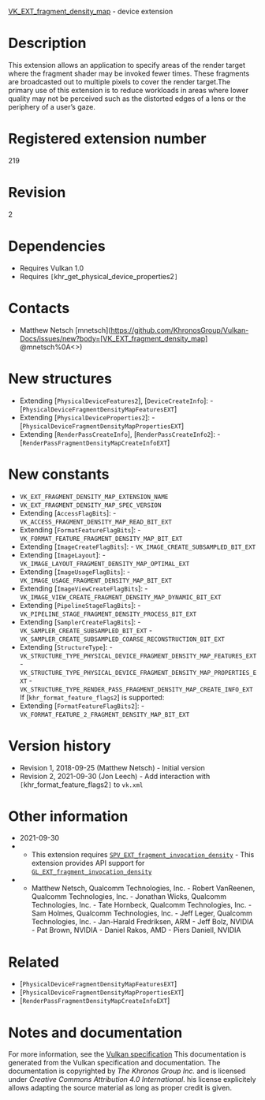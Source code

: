 [VK_EXT_fragment_density_map](https://www.khronos.org/registry/vulkan/specs/1.3-extensions/man/html/VK_EXT_fragment_density_map.html) - device extension

# Description
This extension allows an application to specify areas of the render target
where the fragment shader may be invoked fewer times.
These fragments are broadcasted out to multiple pixels to cover the render
target.The primary use of this extension is to reduce workloads in areas where
lower quality may not be perceived such as the distorted edges of a lens or
the periphery of a user’s gaze.

# Registered extension number
219

# Revision
2

# Dependencies
- Requires Vulkan 1.0
- Requires `[`khr_get_physical_device_properties2`]`

# Contacts
- Matthew Netsch [mnetsch](https://github.com/KhronosGroup/Vulkan-Docs/issues/new?body=[VK_EXT_fragment_density_map] @mnetsch%0A<<Here describe the issue or question you have about the VK_EXT_fragment_density_map extension>>)

# New structures
- Extending [`PhysicalDeviceFeatures2`], [`DeviceCreateInfo`]:  - [`PhysicalDeviceFragmentDensityMapFeaturesEXT`] 
- Extending [`PhysicalDeviceProperties2`]:  - [`PhysicalDeviceFragmentDensityMapPropertiesEXT`] 
- Extending [`RenderPassCreateInfo`], [`RenderPassCreateInfo2`]:  - [`RenderPassFragmentDensityMapCreateInfoEXT`]

# New constants
- `VK_EXT_FRAGMENT_DENSITY_MAP_EXTENSION_NAME`
- `VK_EXT_FRAGMENT_DENSITY_MAP_SPEC_VERSION`
- Extending [`AccessFlagBits`]:  - `VK_ACCESS_FRAGMENT_DENSITY_MAP_READ_BIT_EXT` 
- Extending [`FormatFeatureFlagBits`]:  - `VK_FORMAT_FEATURE_FRAGMENT_DENSITY_MAP_BIT_EXT` 
- Extending [`ImageCreateFlagBits`]:  - `VK_IMAGE_CREATE_SUBSAMPLED_BIT_EXT` 
- Extending [`ImageLayout`]:  - `VK_IMAGE_LAYOUT_FRAGMENT_DENSITY_MAP_OPTIMAL_EXT` 
- Extending [`ImageUsageFlagBits`]:  - `VK_IMAGE_USAGE_FRAGMENT_DENSITY_MAP_BIT_EXT` 
- Extending [`ImageViewCreateFlagBits`]:  - `VK_IMAGE_VIEW_CREATE_FRAGMENT_DENSITY_MAP_DYNAMIC_BIT_EXT` 
- Extending [`PipelineStageFlagBits`]:  - `VK_PIPELINE_STAGE_FRAGMENT_DENSITY_PROCESS_BIT_EXT` 
- Extending [`SamplerCreateFlagBits`]:  - `VK_SAMPLER_CREATE_SUBSAMPLED_BIT_EXT`  - `VK_SAMPLER_CREATE_SUBSAMPLED_COARSE_RECONSTRUCTION_BIT_EXT` 
- Extending [`StructureType`]:  - `VK_STRUCTURE_TYPE_PHYSICAL_DEVICE_FRAGMENT_DENSITY_MAP_FEATURES_EXT`  - `VK_STRUCTURE_TYPE_PHYSICAL_DEVICE_FRAGMENT_DENSITY_MAP_PROPERTIES_EXT`  - `VK_STRUCTURE_TYPE_RENDER_PASS_FRAGMENT_DENSITY_MAP_CREATE_INFO_EXT` 
If [`khr_format_feature_flags2`] is supported:
- Extending [`FormatFeatureFlagBits2`]:  - `VK_FORMAT_FEATURE_2_FRAGMENT_DENSITY_MAP_BIT_EXT`

# Version history
- Revision 1, 2018-09-25 (Matthew Netsch)  - Initial version 
- Revision 2, 2021-09-30 (Jon Leech)  - Add interaction with `[`khr_format_feature_flags2`]` to `vk.xml`

# Other information
* 2021-09-30
*   - This extension requires [`SPV_EXT_fragment_invocation_density`](https://htmlpreview.github.io/?https://github.com/KhronosGroup/SPIRV-Registry/blob/master/extensions/EXT/SPV_EXT_fragment_invocation_density.html)  - This extension provides API support for [`GL_EXT_fragment_invocation_density`](https://github.com/KhronosGroup/GLSL/blob/master/extensions/ext/GLSL_EXT_fragment_invocation_density.txt) 
*   - Matthew Netsch, Qualcomm Technologies, Inc.  - Robert VanReenen, Qualcomm Technologies, Inc.  - Jonathan Wicks, Qualcomm Technologies, Inc.  - Tate Hornbeck, Qualcomm Technologies, Inc.  - Sam Holmes, Qualcomm Technologies, Inc.  - Jeff Leger, Qualcomm Technologies, Inc.  - Jan-Harald Fredriksen, ARM  - Jeff Bolz, NVIDIA  - Pat Brown, NVIDIA  - Daniel Rakos, AMD  - Piers Daniell, NVIDIA

# Related
- [`PhysicalDeviceFragmentDensityMapFeaturesEXT`]
- [`PhysicalDeviceFragmentDensityMapPropertiesEXT`]
- [`RenderPassFragmentDensityMapCreateInfoEXT`]

# Notes and documentation
For more information, see the [Vulkan specification](https://www.khronos.org/registry/vulkan/specs/1.3-extensions/html/vkspec.html)
This documentation is generated from the Vulkan specification and documentation.
The documentation is copyrighted by *The Khronos Group Inc.* and is licensed under *Creative Commons Attribution 4.0 International*.
his license explicitely allows adapting the source material as long as proper credit is given.
        